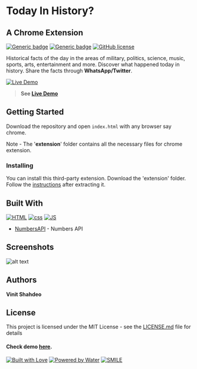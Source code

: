 # Today In History?
## A Chrome Extension
[![Generic badge](https://img.shields.io/badge/chrome-extension-blue.svg)](https://vinitshahdeo.github.io/TodayInHistory/) [![Generic badge](https://img.shields.io/badge/numbers-api-orange.svg)](http://numberapi.com/)
[![GitHub license](https://img.shields.io/github/license/vinitshahdeo/TodayInHistory.svg)](https://github.com/vinitshahdeo/TodayInHistory/blob/master/LICENSE) 

Historical facts of the day in the areas of military, politics, science, music, sports, arts, entertainment and more. Discover what happened today in history. Share the facts through **WhatsApp/Twitter**.

[![Live Demo](https://forthebadge.com/images/badges/its-not-a-lie-if-you-believe-it.svg)](http://vinitshahdeo.com/projects/TodayInHistory/)

> **See [Live Demo](http://vinitshahdeo.com/projects/TodayInHistory/)**

## Getting Started

Download the repository and open `index.html` with any browser say chrome.

Note - The '**extension**' folder contains all the necessary files for chrome extension.

### Installing

You can install this third-party extension. 
Download the 'extension' folder. Follow the <a href="https://www.cnet.com/how-to/how-to-install-chrome-extensions-manually/" target="_blank">instructions</a> after extracting it.

## Built With

[![HTML](https://forthebadge.com/images/badges/uses-html.svg)](https://github.com/vinitshahdeo/TodayInHistory/) [![css](https://forthebadge.com/images/badges/uses-css.svg)](https://github.com/vinitshahdeo/TodayInHistory/) [![JS](https://forthebadge.com/images/badges/uses-js.svg)](https://github.com/vinitshahdeo)

* [NumbersAPI](http://numberapi.com/) - Numbers API

## Screenshots

![alt text](./screenshots/screenshot1.png)

## Authors

**Vinit Shahdeo**

## License

This project is licensed under the MIT License - see the [LICENSE.md](https://github.com/vinitshahdeo/TodayInHistory/blob/master/LICENSE) file for details

#### Check demo [here](http://vinitshahdeo.com/projects/TodayInHistory/).

[![Built with Love](https://forthebadge.com/images/badges/built-with-love.svg)](https://github.com/vinitshahdeo) [![Powered by Water](https://forthebadge.com/images/badges/powered-by-water.svg)](https://github.com/vinitshahdeo) [![SMILE](https://forthebadge.com/images/badges/makes-people-smile.svg)](https://github.com/vinitshahdeo)
